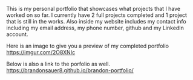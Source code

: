 This is my personal portfolio that showcases what projects that I have worked on so far. I currently have 2 full projects completed and 1 project that is still in the works. Also inside my website includes my contact info including my email address, my phone number, github and my LinkedIn account. 

Here is an image to give you a preview of my completed portfolio
https://imgur.com/2O8XNIc

Below is also a link to the porfolio as well. 
https://brandonsauer8.github.io/brandon-portfolio/